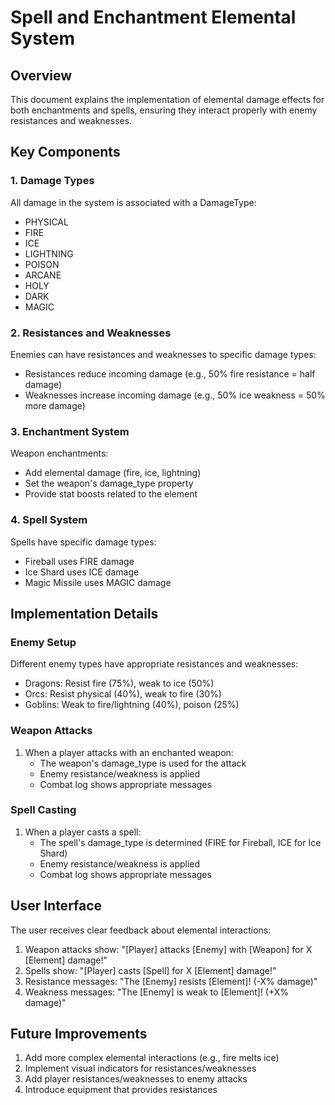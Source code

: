 # Spell and Enchantment Elemental System

## Overview

This document explains the implementation of elemental damage effects for both enchantments and spells, ensuring they interact properly with enemy resistances and weaknesses.

## Key Components

### 1. Damage Types

All damage in the system is associated with a DamageType:
- PHYSICAL
- FIRE
- ICE
- LIGHTNING
- POISON
- ARCANE
- HOLY
- DARK
- MAGIC

### 2. Resistances and Weaknesses

Enemies can have resistances and weaknesses to specific damage types:
- Resistances reduce incoming damage (e.g., 50% fire resistance = half damage)
- Weaknesses increase incoming damage (e.g., 50% ice weakness = 50% more damage)

### 3. Enchantment System

Weapon enchantments:
- Add elemental damage (fire, ice, lightning)
- Set the weapon's damage_type property
- Provide stat boosts related to the element

### 4. Spell System

Spells have specific damage types:
- Fireball uses FIRE damage
- Ice Shard uses ICE damage
- Magic Missile uses MAGIC damage

## Implementation Details

### Enemy Setup

Different enemy types have appropriate resistances and weaknesses:
- Dragons: Resist fire (75%), weak to ice (50%)
- Orcs: Resist physical (40%), weak to fire (30%)
- Goblins: Weak to fire/lightning (40%), poison (25%)

### Weapon Attacks

1. When a player attacks with an enchanted weapon:
   - The weapon's damage_type is used for the attack
   - Enemy resistance/weakness is applied
   - Combat log shows appropriate messages

### Spell Casting

1. When a player casts a spell:
   - The spell's damage_type is determined (FIRE for Fireball, ICE for Ice Shard)
   - Enemy resistance/weakness is applied
   - Combat log shows appropriate messages

## User Interface

The user receives clear feedback about elemental interactions:
1. Weapon attacks show: "[Player] attacks [Enemy] with [Weapon] for X [Element] damage!"
2. Spells show: "[Player] casts [Spell] for X [Element] damage!"
3. Resistance messages: "The [Enemy] resists [Element]! (-X% damage)"
4. Weakness messages: "The [Enemy] is weak to [Element]! (+X% damage)"

## Future Improvements

1. Add more complex elemental interactions (e.g., fire melts ice)
2. Implement visual indicators for resistances/weaknesses
3. Add player resistances/weaknesses to enemy attacks
4. Introduce equipment that provides resistances
